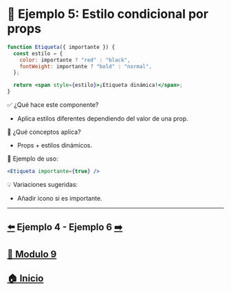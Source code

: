 # 🧪 Ejemplo 5: Estilo condicional por props

```jsx
function Etiqueta({ importante }) {
  const estilo = {
    color: importante ? "red" : "black",
    fontWeight: importante ? "bold" : "normal",
  };

  return <span style={estilo}>¡Etiqueta dinámica!</span>;
}
```

✅ ¿Qué hace este componente?

* Aplica estilos diferentes dependiendo del valor de una prop.

🧠 ¿Qué conceptos aplica?

* Props + estilos dinámicos.

📌 Ejemplo de uso:

```jsx
<Etiqueta importante={true} />
```

💡 Variaciones sugeridas:

* Añadir icono si es importante.
---

## [⬅️](../Ejemplos/Ejemplo_4.md) Ejemplo 4 - Ejemplo 6 [➡️](../Ejemplos/Ejemplo_6.md) 
## [📄 Modulo 9](../Modulo_9.md)
## [🏠 Inicio](../../README.md)
